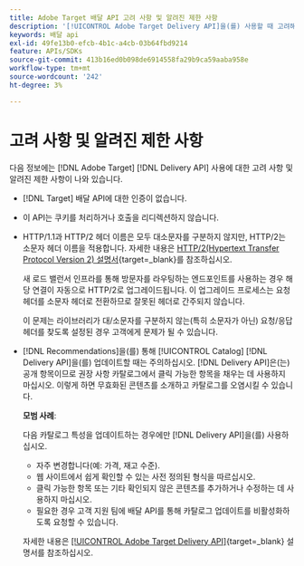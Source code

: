 ```yaml
---
title: Adobe Target 배달 API 고려 사항 및 알려진 제한 사항
description: '[!UICONTROL Adobe Target Delivery API]을(를) 사용할 때 고려해야 할 고려 사항과 알려진 제한 사항은 무엇입니까?'
keywords: 배달 api
exl-id: 49fe13b0-efcb-4b1c-a4cb-03b64fbd9214
feature: APIs/SDKs
source-git-commit: 413b16ed0b098de6914558fa29b9ca59aaba958e
workflow-type: tm+mt
source-wordcount: '242'
ht-degree: 3%

---
```


# 고려 사항 및 알려진 제한 사항

다음 정보에는 [!DNL Adobe Target] [!DNL Delivery API] 사용에 대한 고려 사항 및 알려진 제한 사항이 나와 있습니다.

* [!DNL Target] 배달 API에 대한 인증이 없습니다.
* 이 API는 쿠키를 처리하거나 호출을 리디렉션하지 않습니다.
* HTTP/1.1과 HTTP/2 헤더 이름은 모두 대소문자를 구분하지 않지만, HTTP/2는 소문자 헤더 이름을 적용합니다. 자세한 내용은 [HTTP/2(Hypertext Transfer Protocol Version 2) 설명서](https://www.rfc-editor.org/rfc/rfc7540#section-8.1.2){target=_blank}를 참조하십시오.

  새 로드 밸런서 인프라를 통해 방문자를 라우팅하는 엔드포인트를 사용하는 경우 해당 연결이 자동으로 HTTP/2로 업그레이드됩니다. 이 업그레이드 프로세스는 요청 헤더를 소문자 헤더로 전환하므로 잘못된 헤더로 간주되지 않습니다.

  이 문제는 라이브러리가 대/소문자를 구분하지 않는(특히 소문자가 아닌) 요청/응답 헤더를 찾도록 설정된 경우 고객에게 문제가 될 수 있습니다.

* [!DNL Recommendations]을(를) 통해 [!UICONTROL Catalog] [!DNL Delivery API]을(를) 업데이트할 때는 주의하십시오. [!DNL Delivery API]은(는) 공개 항목이므로 권장 사항 카탈로그에서 클릭 가능한 항목을 채우는 데 사용하지 마십시오. 이렇게 하면 무효화된 콘텐츠를 소개하고 카탈로그를 오염시킬 수 있습니다.

  **모범 사례**:

  다음 카탈로그 특성을 업데이트하는 경우에만 [!DNL Delivery API]을(를) 사용하십시오.
   * 자주 변경합니다(예: 가격, 재고 수준).
   * 웹 사이트에서 쉽게 확인할 수 있는 사전 정의된 형식을 따르십시오.
   * 클릭 가능한 항목 또는 기타 확인되지 않은 콘텐츠를 추가하거나 수정하는 데 사용하지 마십시오.
   * 필요한 경우 고객 지원 팀에 배달 API를 통해 카탈로그 업데이트를 비활성화하도록 요청할 수 있습니다.

  자세한 내용은 [[!UICONTROL Adobe Target Delivery API]](https://developer.adobe.com/target/implement/delivery-api/){target=_blank} 설명서를 참조하십시오.
